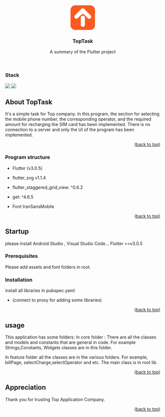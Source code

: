 <!-- Improved compatibility of back to top link: See: https://github.com/othneildrew/Best-README-Template/pull/73 -->

<a name="readme-top"></a>

<br />
<div align="center">
  <a href="https://github.com/othneildrew/Best-README-Template">
    <img src="assets/logo.png" alt="Logo" width="80" height="80">
  </a>

<h3 align="center">TopTask</h3>

  <p align="center">
 A summary of the Flutter project
    <br />
    <!-- <a href="https://github.com/othneildrew/Best-README-Template"><strong>Explore the docs »</strong></a> -->
    <br />
    <br />

  </p>
</div>



### Stack

<img src="https://img.shields.io/badge/version-1.0.0-green">
<img src="https://img.shields.io/badge/Plugin-available-orange">


<!-- ABOUT THE PROJECT -->

## About TopTask
It's a simple task for Top company. In this program, the section for selecting the mobile phone number, the corresponding operator, 
and the required amount for recharging the SIM card has been implemented.
There is no connection to a server and only the UI of the program has been implemented.
<p align="right">(<a href="#readme-top">back to top</a>)</p>

### Program structure



- Flutter (v3.0.5)


- flutter_svg  v1.1.4
- flutter_staggered_grid_view: ^0.6.2
- get: ^4.6.5


- Font IranSansMobile



<p align="right">(<a href="#readme-top">back to top</a>)</p>

<!-- GETTING STARTED -->

## Startup
please install
Android Studio , Visual Studio Code...
Flutter >=v3.0.5


### Prerequisites
Please add assets and font folders in root.
### Installation
install all libraries in pubspec.yaml

- (connect to proxy for adding some libraries)

<p align="right">(<a href="#readme-top">back to top</a>)</p>

<!-- USAGE EXAMPLES -->

## usage
This application has some folders:
In core folder : There are all the classes and models and constants that are general in code. For example
Strings,Constants, Widgets classes are in this folder.

In feature folder all the classes are in the various folders. For example, billPage, selectCharge,selectOperator and etc.
The main class is in root lib.

<p align="right">(<a href="#readme-top">back to top</a>)</p>

<!-- ROADMAP -->

<!-- CONTRIBUTING -->
<!--
## Contributing

Contributions are what make the open source community such an amazing place to learn, inspire, and create. Any contributions you make are greatly appreciated.

If you have a suggestion that would make this better, please fork the repo and create a pull request. You can also simply open an issue with the tag "enhancement".
Don't forget to give the project a star! Thanks again!

1. Fork the Project
2. Create your Feature Branch (git checkout -b feature/AmazingFeature)
3. Commit your Changes (git commit -m 'Add some AmazingFeature')
4. Push to the Branch (git push origin feature/AmazingFeature)
5. Open a Pull Request

<p align="right">(<a href="#readme-top">back to top</a>)</p>

<!-- LICENSE -->
<!--
## License

Distributed under the MIT License. See LICENSE.txt for more information.

<p align="right">(<a href="#readme-top">back to top</a>)</p>

CONTACT -->

<!-- ## LICENSE

<p align="right">(<a href="#readme-top">back to top</a>)</p> -->

<!-- ACKNOWLEDGMENTS -->

## Appreciation
Thank you for trusting Top Application Company.

<p align="right">(<a href="#readme-top">back to top</a>)</p>

<!-- MARKDOWN LINKS & IMAGES -->
